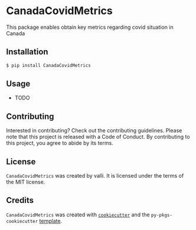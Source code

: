 # CanadaCovidMetrics

This package enables obtain key metrics regarding covid situation in Canada

## Installation

```bash
$ pip install CanadaCovidMetrics
```

## Usage

- TODO

## Contributing

Interested in contributing? Check out the contributing guidelines. Please note that this project is released with a Code of Conduct. By contributing to this project, you agree to abide by its terms.

## License

`CanadaCovidMetrics` was created by valli. It is licensed under the terms of the MIT license.

## Credits

`CanadaCovidMetrics` was created with [`cookiecutter`](https://cookiecutter.readthedocs.io/en/latest/) and the `py-pkgs-cookiecutter` [template](https://github.com/py-pkgs/py-pkgs-cookiecutter).
